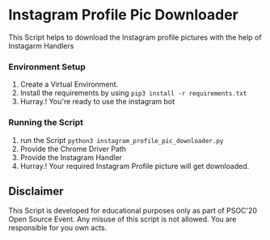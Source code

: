 # Instagram Profile Pic Downloader

This Script helps to download the Instagram profile pictures with the help of Instagarm Handlers

### Environment Setup

1. Create a Virtual Environment.
2. Install the requirements by using `pip3 install -r requirements.txt`
3. Hurray.! You're ready to use the instagram bot

### Running the Script

1. run the Script `python3 instagram_profile_pic_downloader.py`
2. Provide the Chrome Driver Path
3. Provide the Instagram Handler
4. Hurray.! Your required Instagram Profile picture will get downloaded.

## Disclaimer

This Script is developed for educational purposes only as part of PSOC'20 Open Source Event. Any misuse of this script is not allowed. You are responsible for you own acts.
